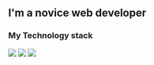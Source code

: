 ## I'm a novice web developer
### My Technology stack
<img src="https://img.shields.io/badge/Python-00008B?style=for-the-badge&logo=python&logoColor=FFFFFF" /> <img src="https://img.shields.io/badge/PHP-006400?style=for-the-badge&logo=php&logoColor=FFFFFF" /> <img src="https://img.shields.io/badge/Photoshop-4B0082?style=for-the-badge&logo=Adobe Photoshop&logoColor=FFFFFF" />


<!--
**bySensL/bySensL** is a ✨ _special_ ✨ repository because its `README.md` (this file) appears on your GitHub profile.

Here are some ideas to get you started:

- 🔭 I’m currently working on ...
- 🌱 I’m currently learning ...
- 👯 I’m looking to collaborate on ...
- 🤔 I’m looking for help with ...
- 💬 Ask me about ...
- 📫 How to reach me: ...
- 😄 Pronouns: ...
- ⚡ Fun fact: ...
-->
